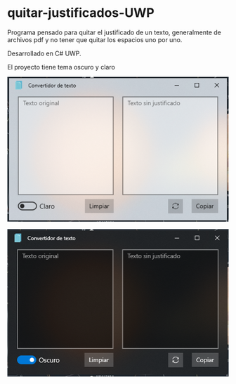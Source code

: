 # quitar-justificados-UWP

Programa pensado para quitar el justificado de un texto, generalmente de archivos pdf y no tener que quitar los espacios uno por uno.

Desarrollado en C# UWP.

El proyecto tiene tema oscuro y claro

![Tema claro 1](https://raw.githubusercontent.com/alexismorison95/quitar-justificados-UWP/master/Textos/Assets/claro1.png)


![Tema claro 1](https://raw.githubusercontent.com/alexismorison95/quitar-justificados-UWP/master/Textos/Assets/oscuro1.png)